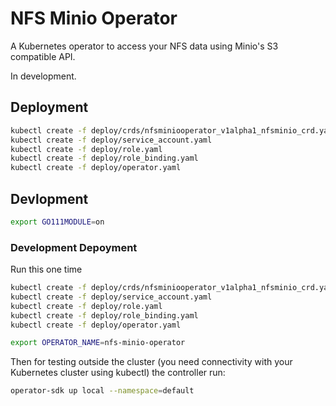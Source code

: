 # NFS Minio Operator
A Kubernetes operator to access your NFS data using Minio's S3 compatible API.

In development.

## Deployment
```bash
kubectl create -f deploy/crds/nfsminiooperator_v1alpha1_nfsminio_crd.yaml
kubectl create -f deploy/service_account.yaml
kubectl create -f deploy/role.yaml
kubectl create -f deploy/role_binding.yaml
kubectl create -f deploy/operator.yaml
```

## Devlopment
```bash
export GO111MODULE=on
```

### Development Depoyment
Run this one time
```bash
kubectl create -f deploy/crds/nfsminiooperator_v1alpha1_nfsminio_crd.yaml
kubectl create -f deploy/service_account.yaml
kubectl create -f deploy/role.yaml
kubectl create -f deploy/role_binding.yaml
kubectl create -f deploy/operator.yaml

export OPERATOR_NAME=nfs-minio-operator
```

Then for testing outside the cluster (you need connectivity with your Kubernetes cluster using kubectl) the controller run:
```bash
operator-sdk up local --namespace=default
```

